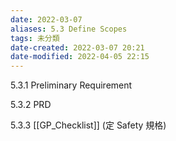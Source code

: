 ```yaml
---
date: 2022-03-07
aliases: 5.3 Define Scopes
tags: 未分類 
date-created: 2022-03-07 20:21
date-modified: 2022-04-05 22:15
---
```


5.3.1 Preliminary Requirement

5.3.2 PRD

5.3.3 [[GP_Checklist]] (定 Safety 規格)
